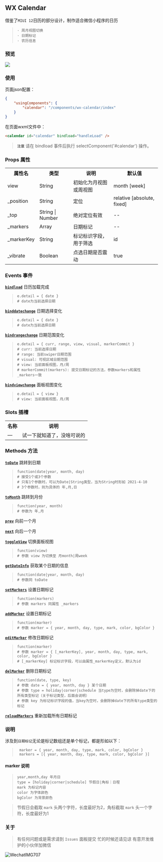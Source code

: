 ## WX Calendar

借鉴了`MIUI 12`日历的部分设计，制作适合微信小程序的日历

>     · 周月视图切换
>     · 日期标记
>     · 农历信息

### 预览
![](assets/16179361913641.jpg)

### 使用

页面json配置：
```json
{
    "usingComponents": {
        "calendar": "/components/wx-calendar/index"
    }
}
```
> 

在页面wxml文件中：
```html
<calendar id="calendar" bindload="handleLoad" />
```
> 

> **`注意`** 请在 bindload 事件后执行 selectComponent('#calendar') 操作。

### Props 属性

<table>
    <tr>
        <th>属性名</th>
        <th>类型</th>
        <th>说明</th>
        <th>默认值</th>
    </tr>
    <tr>
        <td>view</td>
        <td>String</td>
        <td>初始化为月视图或周视图</td>
        <td>month [week]</td>
    </tr>
    <tr>
        <td>_position</td>
        <td>String</td>
        <td>定位</td>
        <td>relative [absolute, fixed]</td>
    </tr>
    <tr>
        <td>_top</td>
        <td>String | Number</td>
        <td>绝对定位有效</td>
        <td>--</td>
    </tr>
    <tr>
        <td>_markers</td>
        <td>Array</td>
        <td>日期标记</td>
        <td>--</td>
    </tr>
    <tr>
        <td>_markerKey</td>
        <td>String</td>
        <td>标记标识字段，用于筛选</td>
        <td>id</td>
    </tr>
    <tr>
        <td>_vibrate</td>
        <td>Boolean</td>
        <td>点选日期是否震动</td>
        <td>true</td>
    </tr>
</table>

### Events 事件

[**`bindload`**](#)  日历加载完成
>     e.detail = { date } 
>     # date为当前选择日期


[**`binddatechange`**](#)  日期选择变化
>     e.detail = { date } 
>     # date为当前选择日期

[**`bindrangechange`**](#)  日期范围变化
>     e.detail = { curr, range, view, visual, markerCommit } 
>     # curr: 当前选择日期
>     # range: 当前swiper日期范围
>     # visual: 可视区域日期范围
>     # view: 当前面板视图，月/周
>     # markerCommit(markers): 提交日期标记的方法，参数markers和属性_markers一致

[**`bindviewchange`**](#)   面板视图变化
>     e.detail = { view } 
>     # view: 当前面板视图，月/周
   
### Slots 插槽

<table>
    <tr>
        <th>名称</th>
        <th>说明</th>
    </tr>
    <tr>
        <td>—</td>
        <td>试一下就知道了，没啥可说的</td>
    </tr>
</table>

### Methods 方法

[**`toDate`**](#)  跳转到日期
>     function(date|year, month, day)
>     # 接受1个或3个参数
>     # 只有1个参数时，可以为Date|String类型，当为String时形如 2021-4-10
>     # 3个参数时，则为具体的 年,月,日

[**`toMonth`**](#)  跳转到月份
>     function(year, month)
>     # 参数为 年,月

[**`prev`**](#)  向前一个月

[**`next`**](#)  向后一个月

[**`toggleView`**](#)  切换面板视图
>     function(view)
>     # 参数 view 为切换至 月month|周week
 
[**`getDateInfo`**](#)  获取某个日期的信息
>     function(date|year, month, day)
>     # 参数同 toDate

[**`setMarkers`**](#)  设置日期标记
>     function(markers)
>     # 参数 markers 同属性 _markers

[**`addMarker`**](#)  设置日期标记
>     function(marker)
>     # 参数 marker = { year, month, day, type, mark, color, bgColor }

[**`editMarker`**](#) 修改日期标记
>     function(marker)
>     # 参数 marker = { [_markerKey], year, month, day, type, mark, color, bgColor }
>     # [_markerKey] 标记标识字段，可以由属性_markerKey定义，默认为id

[**`delMarker`**](#) 删除日期标记
>     function(date, type, key)
>     # 参数 date = { year, month, day } 某个日期 
>     # 参数 type = holiday|corner|schedule 当type为空时，会删除掉date下的所有类型标记（关于标记类型，后面会说明）
>     # 参数 key 为标记标识字段的值，当key为空时，会删除掉date下的所有type类型的标记

[**`reloadMarkers`**](#) 重新加载所有日期标记

### 说明

涉及到`日期标记`无论是标记数组还是单个标记，都是形如以下：
>      marker = { year, month, day, type, mark, color, bgColor }
>      markers = [{ year, month, day, type, mark, color, bgColor }]

#### marker 说明

>     year,month,day 年月日
>     type = [holiday|corner|schedule] 节假日|角标｜日程 
>     mark 为标记内容
>     color 为字体颜色
>     bgColor 为背景颜色

> 节假日会截取 `mark` 头两个字符，长度最好为2，角标截取 `mark` 头一个字符，长度最好为1

### 关于

>    有任何问题或是需求请到 `Issues` 面板提交
>    忙的时候还请见谅
>    有意开发维护的小伙伴加微信

![WechatIMG707](assets/WechatIMG707.jpeg)
 